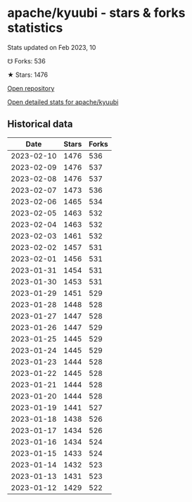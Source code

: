 # apache/kyuubi - stars & forks statistics

Stats updated on Feb 2023, 10

☋ Forks: 536

★ Stars: 1476

[Open repository](https://github.com/apache/kyuubi)

[Open detailed stats for apache/kyuubi](https://reviewgithub.com/rep/apache/kyuubi)

## Historical data
| Date | Stars | Forks |
|------|-------|-------|
| 2023-02-10 | 1476 | 536 | 
| 2023-02-09 | 1476 | 537 | 
| 2023-02-08 | 1476 | 537 | 
| 2023-02-07 | 1473 | 536 | 
| 2023-02-06 | 1465 | 534 | 
| 2023-02-05 | 1463 | 532 | 
| 2023-02-04 | 1463 | 532 | 
| 2023-02-03 | 1461 | 532 | 
| 2023-02-02 | 1457 | 531 | 
| 2023-02-01 | 1456 | 531 | 
| 2023-01-31 | 1454 | 531 | 
| 2023-01-30 | 1453 | 531 | 
| 2023-01-29 | 1451 | 529 | 
| 2023-01-28 | 1448 | 528 | 
| 2023-01-27 | 1447 | 528 | 
| 2023-01-26 | 1447 | 529 | 
| 2023-01-25 | 1445 | 529 | 
| 2023-01-24 | 1445 | 529 | 
| 2023-01-23 | 1444 | 528 | 
| 2023-01-22 | 1445 | 528 | 
| 2023-01-21 | 1444 | 528 | 
| 2023-01-20 | 1444 | 528 | 
| 2023-01-19 | 1441 | 527 | 
| 2023-01-18 | 1438 | 526 | 
| 2023-01-17 | 1434 | 526 | 
| 2023-01-16 | 1434 | 524 | 
| 2023-01-15 | 1433 | 524 | 
| 2023-01-14 | 1432 | 523 | 
| 2023-01-13 | 1431 | 523 | 
| 2023-01-12 | 1429 | 522 | 

